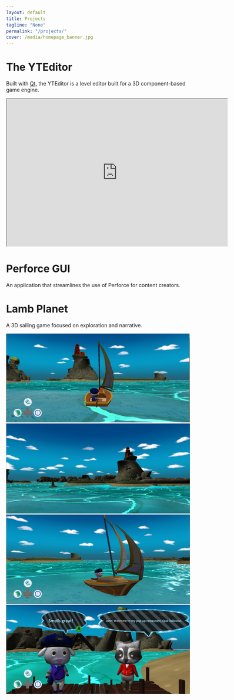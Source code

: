 ```yaml
---
layout: default
title: Projects
tagline: "None"
permalink: "/projects/"
cover: /media/homepage_banner.jpg
---
```


<h1 font-size="28px" margin-bottom="8px" margin-top="30px" align="left">
    The YTEditor
</h1>

<p>Built with <a href="https://www.qt.io/">Qt</a>, the YTEditor is a level editor built for a 3D component-based game engine.</p>

<iframe width="600" height="400"
  src="https://www.youtube.com/embed/iZywiUdcLMs">
</iframe>

<h1 font-size="28px" margin-bottom="8px" margin-top="130px" align="left">Perforce GUI</h1>
<p>An application that streamlines the use of Perforce for content creators.</p>

<h1 font-size="28px" margin-bottom="8px" margin-top="130px" align="left">Lamb Planet</h1>
<p>A 3D sailing game focused on exploration and narrative.</p>
<img width="500px" src=/media/lambplanet/gameplay.png/>
<img width="500px" src=/media/lambplanet/wideshot.png/>
<img width="500px" src=/media/lambplanet/boat.png/>
<img width="500px" src=/media/lambplanet/dialogue.png/>

<!-- please do not remove this line -->
<div style='display:none;'>
<a href='http://www.commercekitchen.com'>ipsum generator</a>
</div>
<!-- end whedon ipsum code -->